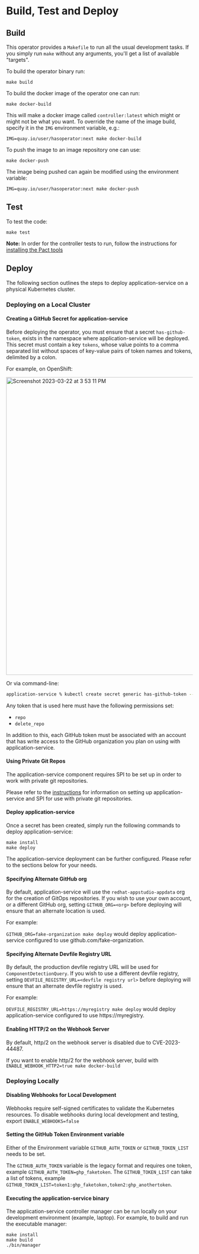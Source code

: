 # Build, Test and Deploy

## Build
This operator provides a `Makefile` to run all the usual development tasks. If you simply run `make` without any arguments, you'll get a list of available "targets".

To build the operator binary run:

```
make build
```

To build the docker image of the operator one can run:

```
make docker-build
```

This will make a docker image called `controller:latest` which might or might not be what you want. To override the name of the image build, specify it in the `IMG` environment variable, e.g.:

```
IMG=quay.io/user/hasoperator:next make docker-build
```

To push the image to an image repository one can use:

```
make docker-push
```

The image being pushed can again be modified using the environment variable:
```
IMG=quay.io/user/hasoperator:next make docker-push
```

## Test

To test the code:

```
make test
```

**Note:** In order for the controller tests to run, follow the instructions for [installing the Pact tools](./installing-pact-tools.md)

## Deploy

The following section outlines the steps to deploy application-service on a physical Kubernetes cluster.

### Deploying on a Local Cluster

#### Creating a GitHub Secret for application-service

Before deploying the operator, you must ensure that a secret `has-github-token`, exists in the namespace where application-service will be deployed. This secret must contain a key `tokens`, whose value points to a comma separated list without spaces of key-value pairs of token names and tokens, delimited by a colon. 

For example, on OpenShift:

<img width="801" alt="Screenshot 2023-03-22 at 3 53 11 PM" src="https://user-images.githubusercontent.com/6880023/227020767-30b3db08-e191-4ec1-81df-81ae2df55d79.png">

Or via command-line:

```bash
application-service % kubectl create secret generic has-github-token --from-literal=tokens=token1:ghp_faketoken,token2:ghp_anothertoken,token3:ghp_thirdtoken
```

Any token that is used here must have the following permissions set:
- `repo`
- `delete_repo`

In addition to this, each GitHub token must be associated with an account that has write access to the GitHub organization you plan on using with application-service.

#### Using Private Git Repos

The application-service component requires SPI to be set up in order to work with private git repositories.

Please refer to the [instructions](./private-git-repos.md) for information on setting up application-service and SPI for use with private git repositories.

#### Deploy application-service


Once a secret has been created, simply run the following commands to deploy application-service:
```
make install
make deploy
```

The application-service deployment can be further configured. Please refer to the sections below for your needs.

#### Specifying Alternate GitHub org

By default, application-service will use the `redhat-appstudio-appdata` org for the creation of GitOps repositories. If you wish to use your own account, or a different GitHub org, setting `GITHUB_ORG=<org>` before deploying will ensure that an alternate location is used.

For example:

`GITHUB_ORG=fake-organization make deploy` would deploy application-service configured to use github.com/fake-organization.

#### Specifying Alternate Devfile Registry URL

By default, the production devfile registry URL will be used for `ComponentDetectionQuery`. If you wish to use a different devfile registry, setting `DEVFILE_REGISTRY_URL=<devfile registry url>`  before deploying will ensure that an alternate devfile registry is used.

For example:

`DEVFILE_REGISTRY_URL=https://myregistry make deploy` would deploy application-service configured to use https://myregistry.

#### Enabling HTTP/2 on the Webhook Server

By default, http/2 on the webhook server is disabled due to CVE-2023-44487.

If you want to enable http/2 for the webhook server, build with `ENABLE_WEBHOOK_HTTP2=true make docker-build`

### Deploying Locally

#### Disabling Webhooks for Local Development

Webhooks require self-signed certificates to validate the Kubernetes resources. To disable webhooks during local development and testing, export `ENABLE_WEBHOOKS=false`

#### Setting the GitHub Token Environment variable

Either of the Environment variable `GITHUB_AUTH_TOKEN` or `GITHUB_TOKEN_LIST` needs to be set.

The `GITHUB_AUTH_TOKEN` variable is the legacy format and requires one token, example `GITHUB_AUTH_TOKEN=ghp_faketoken`. The `GITHUB_TOKEN_LIST` can take a list of tokens, example `GITHUB_TOKEN_LIST=token1:ghp_faketoken,token2:ghp_anothertoken`.

#### Executing the application-service binary

The application-service controller manager can be run locally on your development environment (example, laptop). For example, to build and run the executable manager:

```
make install
make build
./bin/manager
```
